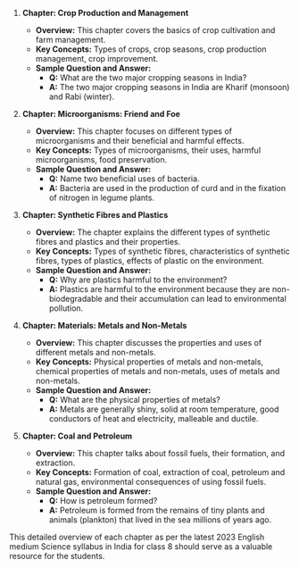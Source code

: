 1. **Chapter: Crop Production and Management**
   - **Overview:** This chapter covers the basics of crop cultivation and farm management.
   - **Key Concepts:** Types of crops, crop seasons, crop production management, crop improvement.
   - **Sample Question and Answer:**
     - **Q:** What are the two major cropping seasons in India?
     - **A:** The two major cropping seasons in India are Kharif (monsoon) and Rabi (winter).

2. **Chapter: Microorganisms: Friend and Foe**
   - **Overview:** This chapter focuses on different types of microorganisms and their beneficial and harmful effects.
   - **Key Concepts:** Types of microorganisms, their uses, harmful microorganisms, food preservation.
   - **Sample Question and Answer:**
     - **Q:** Name two beneficial uses of bacteria.
     - **A:** Bacteria are used in the production of curd and in the fixation of nitrogen in legume plants.

3. **Chapter: Synthetic Fibres and Plastics**
   - **Overview:** The chapter explains the different types of synthetic fibres and plastics and their properties.
   - **Key Concepts:** Types of synthetic fibres, characteristics of synthetic fibres, types of plastics, effects of plastic on the environment.
   - **Sample Question and Answer:**
     - **Q:** Why are plastics harmful to the environment?
     - **A:** Plastics are harmful to the environment because they are non-biodegradable and their accumulation can lead to environmental pollution.

4. **Chapter: Materials: Metals and Non-Metals**
   - **Overview:** This chapter discusses the properties and uses of different metals and non-metals.
   - **Key Concepts:** Physical properties of metals and non-metals, chemical properties of metals and non-metals, uses of metals and non-metals.
   - **Sample Question and Answer:**
     - **Q:** What are the physical properties of metals?
     - **A:** Metals are generally shiny, solid at room temperature, good conductors of heat and electricity, malleable and ductile.

5. **Chapter: Coal and Petroleum**
   - **Overview:** This chapter talks about fossil fuels, their formation, and extraction.
   - **Key Concepts:** Formation of coal, extraction of coal, petroleum and natural gas, environmental consequences of using fossil fuels.
   - **Sample Question and Answer:**
     - **Q:** How is petroleum formed?
     - **A:** Petroleum is formed from the remains of tiny plants and animals (plankton) that lived in the sea millions of years ago.

This detailed overview of each chapter as per the latest 2023 English medium Science syllabus in India for class 8 should serve as a valuable resource for the students.